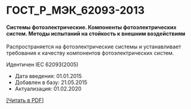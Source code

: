 # ГОСТ_Р_МЭК_62093-2013

#### Системы фотоэлектрические. Компоненты фотоэлектрических систем. Методы испытаний на стойкость к внешним воздействиям

Распространяется на фотоэлектрические системы и устанавливает требования к качеству компонентов фотоэлектрических систем.

Идентичен IEC 62093(2005)

- Дата введения: 01.01.2015
- Добавлен в базу: 21.05.2015
- Актуализация: 01.02.2020

<a onclick="openFileCallback('https://standartgost.ru/g/ГОСТ_Р_МЭК_62093-2013.pdf', 'ГОСТ_Р_МЭК_62093-2013.pdf');" href="#">[Читать в PDF]</a>